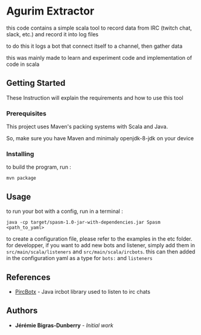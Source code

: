 Agurim Extractor
===============
this code contains a simple scala tool to record data from IRC (twitch chat, slack, etc.) 
and record it into log files

to do this it logs a bot that connect itself to a channel, then gather data

this was mainly made to learn and experiment code and implementation of code in scala

## Getting Started
These Instruction will explain the requirements and how to use this tool
### Prerequisites
This project uses Maven's packing systems with Scala and Java.

So, make sure you have Maven and  minimaly openjdk-8-jdk on your device
### Installing
to build the program, run :
```
mvn package
```

## Usage 

to run your bot with a config, run in a terminal :
```
java -cp target/spasm-1.0-jar-with-dependencies.jar Spasm <path_to_yaml>
```

to create a configuration file, please refer to the examples in the etc folder.
for developper, if you want to add new bots and listener, simply add them in 
`src/main/scala/listeners` and `src/main/scala/ircbots`.
this can then added in the configuration yaml as a type for `bots:` and `listeners`


## References

* [PircBotx](https://github.com/pircbotx/pircbotx) - Java ircbot library used to listen to irc chats
 
## Authors

* **Jérémie Bigras-Dunberry** - *Initial work* 




